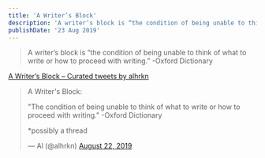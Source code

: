 ```yaml
---
title: 'A Writer’s Block'
description: 'A writer’s block is “the condition of being unable to think of what to write or how to proceed with writing.” -Oxford Dictionary'
publishDate: '23 Aug 2019'
---
```


> A writer’s block is “the condition of being unable to think of what to write or how to proceed with writing.” -Oxford Dictionary

[A Writer’s Block – Curated tweets by alhrkn](https://twitter.com/alhrkn/timelines/1256076044391469056?ref_src=twsrc%5Etfw)

> A Writer's Block:
> 
> "The condition of being unable to think of what to write or how to proceed with writing." -Oxford Dictionary
> 
> \*possibly a thread
> 
> — Al (@alhrkn) [August 22, 2019](https://twitter.com/alhrkn/status/1164567696781926400?ref_src=twsrc%5Etfw)